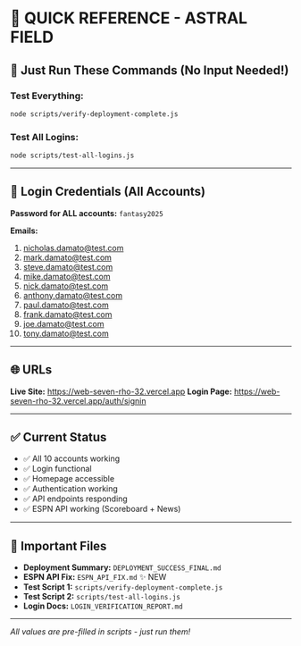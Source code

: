 # 🎯 QUICK REFERENCE - ASTRAL FIELD

## 🚀 Just Run These Commands (No Input Needed!)

### Test Everything:
```bash
node scripts/verify-deployment-complete.js
```

### Test All Logins:
```bash
node scripts/test-all-logins.js
```

---

## 🔐 Login Credentials (All Accounts)

**Password for ALL accounts:** `fantasy2025`

**Emails:**
1. nicholas.damato@test.com
2. mark.damato@test.com
3. steve.damato@test.com
4. mike.damato@test.com
5. nick.damato@test.com
6. anthony.damato@test.com
7. paul.damato@test.com
8. frank.damato@test.com
9. joe.damato@test.com
10. tony.damato@test.com

---

## 🌐 URLs

**Live Site:** https://web-seven-rho-32.vercel.app
**Login Page:** https://web-seven-rho-32.vercel.app/auth/signin

---

## ✅ Current Status

- ✅ All 10 accounts working
- ✅ Login functional
- ✅ Homepage accessible
- ✅ Authentication working
- ✅ API endpoints responding
- ✅ ESPN API working (Scoreboard + News)

---

## 📁 Important Files

- **Deployment Summary:** `DEPLOYMENT_SUCCESS_FINAL.md`
- **ESPN API Fix:** `ESPN_API_FIX.md` ✨ NEW
- **Test Script 1:** `scripts/verify-deployment-complete.js`
- **Test Script 2:** `scripts/test-all-logins.js`
- **Login Docs:** `LOGIN_VERIFICATION_REPORT.md`

---

*All values are pre-filled in scripts - just run them!*
